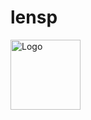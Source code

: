 # lensp
<!DOCTYPE html><html lang="en"><head><meta charSet="utf-8"/><title>Hey</title><meta content="Hey.xyz is a decentralized, and permissionless social media app built with Lens Protocol 🌿" name="description"/><meta content="width=device-width, initial-scale=1, maximum-scale=5, viewport-fit=cover" name="viewport"/><link href="https://hey.xyz" rel="canonical"/><meta content="https://hey.xyz" property="og:url"/><meta content="Hey" property="og:site_name"/><meta content="Hey" property="og:title"/><meta content="Hey.xyz is a decentralized, and permissionless social media app built with Lens Protocol 🌿" property="og:description"/><meta content="https://hey-assets.b-cdn.net/images/og/cover.png" property="og:image"/><meta content="summary_large_image" property="twitter:card"/><meta content="Hey" property="twitter:site"/><meta content="Hey" property="twitter:title"/><meta content="Hey.xyz is a decentralized, and permissionless social media app built with Lens Protocol 🌿" property="twitter:description"/><meta content="https://hey-assets.b-cdn.net/images/og/cover.png" property="twitter:image"/><meta content="400" property="twitter:image:width"/><meta content="400" property="twitter:image:height"/><meta content="heydotxyz" property="twitter:creator"/><link href="/opensearch.xml" rel="search" title="Hey" type="application/opensearchdescription+xml"/><link href="https://hey-assets.b-cdn.net" rel="preconnect"/><link href="https://hey-assets.b-cdn.net" rel="dns-prefetch"/><link href="/ati.png" rel="apple-touch-icon" sizes="180x180"/><link href="/32x32.png" rel="icon" sizes="32x32" type="image/png"/><link href="/16x16.png" rel="icon" sizes="16x16" type="image/png"/><link href="/manifest.json" rel="manifest"/><meta content="Hey" name="application-name"/><meta content="Hey" name="apple-mobile-web-app-title"/><meta content="yes" name="mobile-web-app-capable"/><meta content="yes" name="apple-mobile-web-app-capable"/><meta content="default" name="apple-mobile-web-app-status-bar-style"/><meta content="#ffffff" name="theme-color"/><meta name="next-head-count" content="31"/><meta charSet="utf-8"/><meta content="IE=edge" http-equiv="X-UA-Compatible"/><link href="https://hey-assets.b-cdn.net" rel="prmeta content="Hey" name="application-name"/><meta content="Hey" name="apple-mobile-web-app-title"/><meta content="yes" name="mobile-web-app-capable"/><meta content="yes" name="apple-mobile-web-app-capable"/><meta content="default" name="apple-mobile-web-app-status-bar-style"/><meta content="#ffffff" name="theme-color"/><link rel="preload" href="/_next/static/media/5b2e9981bc17b0ea-s.p.woff2" as="font" type="font/woff2" crossorigin="anonymous" data-next-font="size-adjust"/><link rel="preload" href="/_next/static/media/9a94aafe821cf799-s.p.woff2" as="font" type="font/woff2" crossorigin="anonymous" data-next-font="size-adjust"/><link rel="preload" href="/_next/static/media/1d56c570015e8fa0-s.p.woff2" as="font" type="font/woff2" crossorigin="anonymous" data-next-font="size-adjust"/><link rel="preload" href="/_next/static/css/9ecbc8a983a7de40.css" as="style" crossorigin=""/><link rel="stylesheet" href="/_next/static/css/9ecbc8a983a7de40.css" crossorigin="" data-n-g=""/><noscript data-n-css=""></noscript><script defer="" crossorigin="" nomodule="" src="/_next/static/chunks/polyfills-c67a75d1b6f99dc8.js"></script><script src="/_next/static/chunks/webpack-098cb7431ae67c47.js" defer="" crossorigin=""></script><script src="/_next/static/chunks/framework-2224397ff1138491.js" defer="" crossorigin=""></script><script src="/_next/static/chunks/main-a4e38fa6efa6e178.js" defer="" crossorigin=""></script><script src="/_next/static/chunks/pages/_app-d8bda75d110ace14.js" defer="" crossorigin=""></script><script src="/_next/static/chunks/692-f06cf880c0075cd9.js" defer="" crossorigin=""></script><script src="/_next/static/chunks/pages/u/%5Bhandle%5D-e23a85d641caf962.js" defer="" crossorigin=""></script><script "/_next/static/XgNGvX813JriP94_Vpe8l/_ssgManifest.js" defer="" crossorigin=""></script></head><body><div id="__next"><script>!function(){try{var d=document.documentElement,c=d.classList;c.remove('light','dark');var e=localStorage.getItem('theme');if('system'===e||(!e&&false)){var t='(prefers-color-scheme: dark)',m=window.matchMedia(t);if(m.media!==t||m.matches){d.style.colorScheme = 'dark';c.add('dark')}else{d.style.colorScheme = 'light';c.add('light')}}else if(e){c.add(e|| '')}else{c.add('light')}if(e==='light'||e==='dark'||!e)d.style.colorScheme=e||'light'}catch(e){}}()</script><div class="grid h-screen place-items-center"><img alt="Logo" class="size-28" height="112" src="/logo.png" width="112"/></div></div><script id="__NEXT_DATA__" type="application/json" crossorigin="">{"props":{"pageProps":{}},"page":"/u/[handle]","query":
